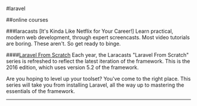 #laravel

##online courses

###laracasts [It's Kinda Like Netflix for Your Career!]
Learn practical, modern web development, through expert screencasts. Most video tutorials are boring. These aren't. So get ready to binge.

####[Laravel From Scratch](https://laracasts.com/series/laravel-5-from-scratch)
Each year, the Laracasts "Laravel From Scratch" series is refreshed to reflect the latest iteration of the framework. This is the 2016 edition, which uses version 5.2 of the framework.

Are you hoping to level up your toolset? You've come to the right place. This series will take you from installing Laravel, all the way up to mastering the essentials of the framework.

____
